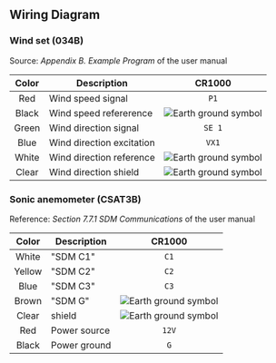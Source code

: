 ## Wiring Diagram

### Wind set (034B)

Source: *Appendix B. Example Program* of the user manual

| Color | Description               | CR1000 |
|:-----:|---------------------------|:------:|
| Red   | Wind speed signal         | `P1`   |
| Black | Wind speed refererence    | ![Earth ground symbol](https://upload.wikimedia.org/wikipedia/commons/9/91/Earth_Ground.svg) |
| Green | Wind direction signal     | `SE 1` |
| Blue  | Wind direction excitation | `VX1`  |
| White | Wind direction reference  | ![Earth ground symbol](https://upload.wikimedia.org/wikipedia/commons/9/91/Earth_Ground.svg) |
| Clear | Wind direction shield     | ![Earth ground symbol](https://upload.wikimedia.org/wikipedia/commons/9/91/Earth_Ground.svg) |


### Sonic anemometer (CSAT3B)

Reference: *Section 7.7.1 SDM Communications* of the user manual

| Color  | Description  | CR1000 |
|:------:|--------------|:------:|
| White  | "SDM C1"     | `C1`   |
| Yellow | "SDM C2"     | `C2`   |
| Blue   | "SDM C3"     | `C3`   |
| Brown  | "SDM G"      | ![Earth ground symbol](https://upload.wikimedia.org/wikipedia/commons/9/91/Earth_Ground.svg) |
| Clear  | shield       | ![Earth ground symbol](https://upload.wikimedia.org/wikipedia/commons/9/91/Earth_Ground.svg) |
| Red    | Power source | `12V`  |
| Black  | Power ground | `G`    |
